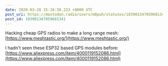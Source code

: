 ```yaml
---
date: 2020-03-28 15:18:58.223 +0000 UTC
post_uri: https://mastodon.radio/users/m0puh/statuses/103901347059681341
post_id: 103901347059681341
---
```

Hacking cheap GPS radios to make a long range mesh: [https://www.meshtastic.org/](https://www.meshtastic.org/)

I hadn't seen these ESP32 based GPS modules before: [https://www.aliexpress.com/item/4000119152086.html](https://www.aliexpress.com/item/4000119152086.html)


